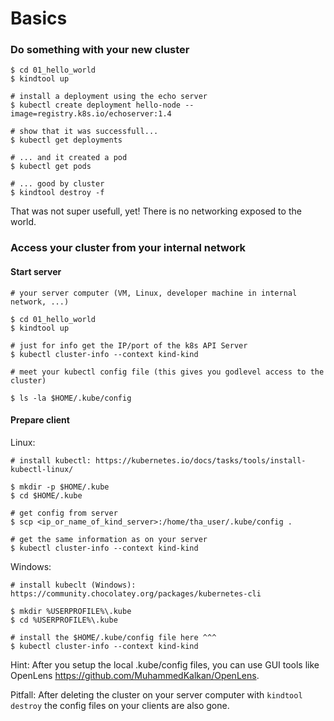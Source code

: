 # Basics


### Do something with your new cluster

```
$ cd 01_hello_world
$ kindtool up

# install a deployment using the echo server
$ kubectl create deployment hello-node --image=registry.k8s.io/echoserver:1.4

# show that it was successfull...
$ kubectl get deployments

# ... and it created a pod
$ kubectl get pods

# ... good by cluster
$ kindtool destroy -f
```

That was not super usefull, yet! There is no networking exposed to the world.

### Access your cluster from your internal network

#### Start server

```
# your server computer (VM, Linux, developer machine in internal network, ...)

$ cd 01_hello_world
$ kindtool up

# just for info get the IP/port of the k8s API Server
$ kubectl cluster-info --context kind-kind

# meet your kubectl config file (this gives you godlevel access to the cluster)

$ ls -la $HOME/.kube/config
```

#### Prepare client

Linux:

```
# install kubectl: https://kubernetes.io/docs/tasks/tools/install-kubectl-linux/

$ mkdir -p $HOME/.kube
$ cd $HOME/.kube

# get config from server
$ scp <ip_or_name_of_kind_server>:/home/tha_user/.kube/config .

# get the same information as on your server
$ kubectl cluster-info --context kind-kind
```


Windows:

```
# install kubeclt (Windows): https://community.chocolatey.org/packages/kubernetes-cli

$ mkdir %USERPROFILE%\.kube
$ cd %USERPROFILE%\.kube

# install the $HOME/.kube/config file here ^^^
$ kubectl cluster-info --context kind-kind
```

Hint: After you setup the local .kube/config files, you can use GUI tools like OpenLens <https://github.com/MuhammedKalkan/OpenLens>.

Pitfall: After deleting the cluster on your server computer with `kindtool destroy` the config files on your clients are also gone.
